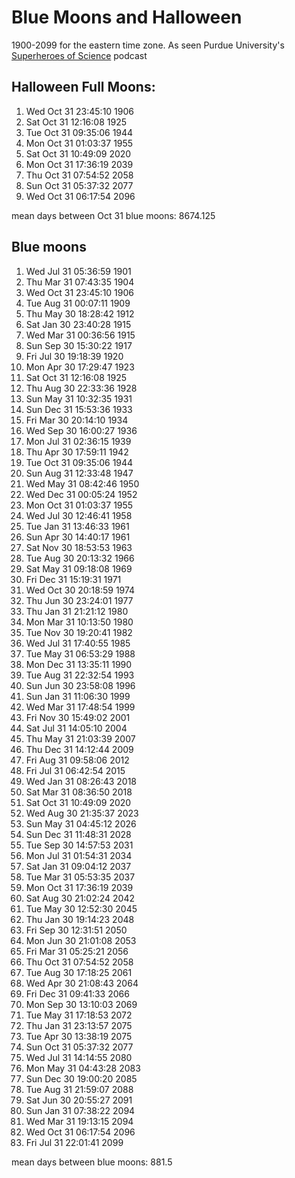 # Blue Moons and Halloween
1900-2099 for the eastern time zone.  As seen Purdue University's 
 [Superheroes of Science](https://www.youtube.com/watch?v=YfG8Miagif0) podcast

## Halloween Full Moons:
1. Wed Oct 31 23:45:10 1906
1. Sat Oct 31 12:16:08 1925
1. Tue Oct 31 09:35:06 1944
1. Mon Oct 31 01:03:37 1955
1. Sat Oct 31 10:49:09 2020
1. Mon Oct 31 17:36:19 2039
1. Thu Oct 31 07:54:52 2058
1. Sun Oct 31 05:37:32 2077
1. Wed Oct 31 06:17:54 2096

mean days between Oct 31 blue moons: 8674.125

## Blue moons
1. Wed Jul 31 05:36:59 1901
1. Thu Mar 31 07:43:35 1904
1. Wed Oct 31 23:45:10 1906
1. Tue Aug 31 00:07:11 1909
1. Thu May 30 18:28:42 1912
1. Sat Jan 30 23:40:28 1915
1. Wed Mar 31 00:36:56 1915
1. Sun Sep 30 15:30:22 1917
1. Fri Jul 30 19:18:39 1920
1. Mon Apr 30 17:29:47 1923
1. Sat Oct 31 12:16:08 1925
1. Thu Aug 30 22:33:36 1928
1. Sun May 31 10:32:35 1931
1. Sun Dec 31 15:53:36 1933
1. Fri Mar 30 20:14:10 1934
1. Wed Sep 30 16:00:27 1936
1. Mon Jul 31 02:36:15 1939
1. Thu Apr 30 17:59:11 1942
1. Tue Oct 31 09:35:06 1944
1. Sun Aug 31 12:33:48 1947
1. Wed May 31 08:42:46 1950
1. Wed Dec 31 00:05:24 1952
1. Mon Oct 31 01:03:37 1955
1. Wed Jul 30 12:46:41 1958
1. Tue Jan 31 13:46:33 1961
1. Sun Apr 30 14:40:17 1961
1. Sat Nov 30 18:53:53 1963
1. Tue Aug 30 20:13:32 1966
1. Sat May 31 09:18:08 1969
1. Fri Dec 31 15:19:31 1971
1. Wed Oct 30 20:18:59 1974
1. Thu Jun 30 23:24:01 1977
1. Thu Jan 31 21:21:12 1980
1. Mon Mar 31 10:13:50 1980
1. Tue Nov 30 19:20:41 1982
1. Wed Jul 31 17:40:55 1985
1. Tue May 31 06:53:29 1988
1. Mon Dec 31 13:35:11 1990
1. Tue Aug 31 22:32:54 1993
1. Sun Jun 30 23:58:08 1996
1. Sun Jan 31 11:06:30 1999
1. Wed Mar 31 17:48:54 1999
1. Fri Nov 30 15:49:02 2001
1. Sat Jul 31 14:05:10 2004
1. Thu May 31 21:03:39 2007
1. Thu Dec 31 14:12:44 2009
1. Fri Aug 31 09:58:06 2012
1. Fri Jul 31 06:42:54 2015
1. Wed Jan 31 08:26:43 2018
1. Sat Mar 31 08:36:50 2018
1. Sat Oct 31 10:49:09 2020
1. Wed Aug 30 21:35:37 2023
1. Sun May 31 04:45:12 2026
1. Sun Dec 31 11:48:31 2028
1. Tue Sep 30 14:57:53 2031
1. Mon Jul 31 01:54:31 2034
1. Sat Jan 31 09:04:12 2037
1. Tue Mar 31 05:53:35 2037
1. Mon Oct 31 17:36:19 2039
1. Sat Aug 30 21:02:24 2042
1. Tue May 30 12:52:30 2045
1. Thu Jan 30 19:14:23 2048
1. Fri Sep 30 12:31:51 2050
1. Mon Jun 30 21:01:08 2053
1. Fri Mar 31 05:25:21 2056
1. Thu Oct 31 07:54:52 2058
1. Tue Aug 30 17:18:25 2061
1. Wed Apr 30 21:08:43 2064
1. Fri Dec 31 09:41:33 2066
1. Mon Sep 30 13:10:03 2069
1. Tue May 31 17:18:53 2072
1. Thu Jan 31 23:13:57 2075
1. Tue Apr 30 13:38:19 2075
1. Sun Oct 31 05:37:32 2077
1. Wed Jul 31 14:14:55 2080
1. Mon May 31 04:43:28 2083
1. Sun Dec 30 19:00:20 2085
1. Tue Aug 31 21:59:07 2088
1. Sat Jun 30 20:55:27 2091
1. Sun Jan 31 07:38:22 2094
1. Wed Mar 31 19:13:15 2094
1. Wed Oct 31 06:17:54 2096
1. Fri Jul 31 22:01:41 2099

mean days between blue moons: 881.5
